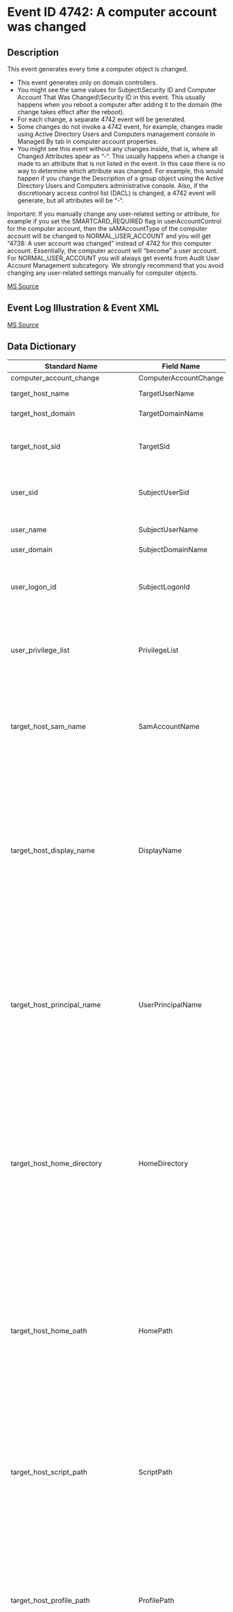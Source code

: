 # Event ID 4742: A computer account was changed

## Description

This event generates every time a computer object is changed.

* This event generates only on domain controllers.
* You might see the same values for Subject\Security ID and Computer Account That Was Changed\Security ID in this event. This usually happens when you reboot a computer after adding it to the domain (the change takes effect after the reboot).
* For each change, a separate 4742 event will be generated.
* Some changes do not invoke a 4742 event, for example, changes made using Active Directory Users and Computers management console in Managed By tab in computer account properties.
* You might see this event without any changes inside, that is, where all Changed Attributes apear as “-“. This usually happens when a change is made to an attribute that is not listed in the event. In this case there is no way to determine which attribute was changed. For example, this would happen if you change the Description of a group object using the Active Directory Users and Computers administrative console. Also, if the discretionary access control list (DACL) is changed, a 4742 event will generate, but all attributes will be “-“.

Important: If you manually change any user-related setting or attribute, for example if you set the SMARTCARD_REQUIRED flag in userAccountControl for the computer account, then the sAMAccountType of the computer account will be changed to NORMAL_USER_ACCOUNT and you will get “4738: A user account was changed” instead of 4742 for this computer account. Essentially, the computer account will “become” a user account. For NORMAL_USER_ACCOUNT you will always get events from Audit User Account Management subcategory. We strongly recommend that you avoid changing any user-related settings manually for computer objects.

[MS Source](https://github.com/MicrosoftDocs/windows-itpro-docs/blob/master/windows/security/threat-protection/auditing/event-4742.md)

## Event Log Illustration & Event XML

[MS Source](https://github.com/MicrosoftDocs/windows-itpro-docs/blob/master/windows/security/threat-protection/auditing/event-4742.md)

## Data Dictionary

|	Standard Name	|	Field Name	|	Type	|	Description	|	Sample Value	|
|	----------------	|	----------------	|	----------------	|	----------------	|	----------------	|
|	computer_account_change	|	ComputerAccountChange	|	string	|		|	-	|
|	target_host_name	|	TargetUserName	|	string	|	the name of the computer account that was changed.	|	WIN81$	|
|	target_host_domain	|	TargetDomainName	|	string	|	domain name of changed computer account.	|	CONTOSO	|
|	target_host_sid	|	TargetSid	|	string	|	SID of changed computer account.	|	S-1-5-21-3457937927-2839227994-823803824-6116	|
|	user_sid	|	SubjectUserSid	|	string	|	SID of account that requested the “change Computer object” operation.	|	S-1-5-21-3457937927-2839227994-823803824-1104	|
|	user_name	|	SubjectUserName	|	string	|	the name of the account that requested the “change Computer object” operation.	|	dadmin	|
|	user_domain	|	SubjectDomainName	|	string	|	subject’s domain name.	|	CONTOSO	|
|	user_logon_id	|	SubjectLogonId	|	integer	|	hexadecimal value that can help you correlate this event with recent events that might contain the same Logon ID, for example, “4624: An account was successfully logged on.”	|	0x2e80c	|
|	user_privilege_list	|	PrivilegeList	|	string	|	the list of user privileges which were used during the operation, for example, SeBackupPrivilege. This parameter might not be captured in the event, and in that case appears as “-”.	|	-	|
|	target_host_sam_name	|	SamAccountName	|	string	|	logon name for account used to support clients and servers from previous versions of Windows (pre-Windows 2000 logon name). If the value of sAMAccountName attribute of computer object was changed, you will see the new value here.	|	WIN8$.	|
|	target_host_display_name	|	DisplayName	|	string	|	it is a name displayed in the address book for a particular account (typically – user account). This is usually the combination of the user's first name, middle initial, and last name. For computer objects, it is optional, and typically is not set. You can change this attribute by using Active Directory Users and Computers, or through a script, for example. If the value of displayName attribute of computer object was changed, you will see the new value here.	|	-	|
|	target_host_principal_name	|	UserPrincipalName	|	string	|	internet-style login name for the account, based on the Internet standard RFC 822. By convention this should map to the account's email name. If the value of userPrincipalNameattribute of computer object was changed, you will see the new value here. For computer objects, it is optional, and typically is not set. You can change this attribute by using Active Directory Users and Computers, or through a script, for example.	|	-	|
|	target_host_home_directory	|	HomeDirectory	|	string	|	user's home directory. If homeDrive attribute is set and specifies a drive letter, homeDirectory should be a UNC path. The path must be a network UNC of the form \\Server\Share\Directory. If the value of homeDirectory attribute of computer object was changed, you will see the new value here. For computer objects, it is optional, and typically is not set. You can change this attribute by using Active Directory Users and Computers, or through a script, for example.	|	-	|
|	target_host_home_oath	|	HomePath	|	string	|	specifies the drive letter to which to map the UNC path specified by homeDirectory account’s attribute. The drive letter must be specified in the form “DRIVE_LETTER:”. For example – “H:”. If the value of homeDrive attribute of computer object was changed, you will see the new value here. For computer objects, it is optional, and typically is not set. You can change this attribute by using Active Directory Users and Computers, or through a script, for example.	|	-	|
|	target_host_script_path	|	ScriptPath	|	string	|	specifies the path of the account’s logon script. If the value of scriptPathattribute of computer object was changed, you will see the new value here. For computer objects, it is optional, and typically is not set. You can change this attribute by using Active Directory Users and Computers, or through a script, for example.	|	-	|
|	target_host_profile_path	|	ProfilePath	|	string	|	specifies a path to the account's profile. This value can be a null string, a local absolute path, or a UNC path. If the value of profilePath attribute of computer object was changed, you will see the new value here. For computer objects, it is optional, and typically is not set. You can change this attribute by using Active Directory Users and Computers, or through a script, for example.	|	-	|
|	target_host_user_workstations	|	UserWorkstations	|	string	|	contains the list of NetBIOS or DNS names of the computers from which the user can logon. Each computer name is separated by a comma. The name of a computer is the sAMAccountName property of a computer object. If the value of userWorkstations attribute of computer object was changed, you will see the new value here. For computer objects, it is optional, and typically is not set. You can change this attribute by using Active Directory Users and Computers, or through a script, for example.	|	-	|
|	target_host_password_last_set	|	PasswordLastSet	|	date	|	last time the account’s password was modified. If the value of pwdLastSet attribute of computer object was changed, you will see the new value here. For example: 8/12/2015 11:41:39 AM. This value will be changed, for example, after manual computer account reset action or automatically every 30 days by default for computer objects.	|	-	|
|	target_host_account_expires	|	AccountExpires	|	date	|	the date when the account expires. If the value of accountExpiresattribute of computer object was changed, you will see the new value here. For computer objects, it is optional, and typically is not set. You can change this attribute by using Active Directory Users and Computers, or through a script, for example.	|	-	|
|	host_primary_group_id	|	PrimaryGroupId	|	integer	|	Relative Identifier (RID) of computer’s object primary group.	|	-	|
|	target_host_allowed_to_delegate	|	AllowedToDelegateTo	|	string	|	the list of SPNs to which this account can present delegated credentials. Can be changed using Active Directory Users and Computers management console in Delegation tab of computer account. If the SPNs list on Delegation tab of a computer account was changed, you will see the new SPNs list in AllowedToDelegateTo field (note that you will see the new list instead of changes) of this event.	|	%%1793	|
|	target_host_old_uac_value	|	OldUacValue	|	string	|	specifies flags that control password, lockout, disable/enable, script, and other behavior for the user or computer account. This parameter contains the previous value of userAccountControlattribute of computer object.	|	0x80	|
|	target_host_new_uac_value	|	NewUacValue	|	string	|	specifies flags that control password, lockout, disable/enable, script, and other behavior for the user or computer account. If the value of userAccountControl attribute of computer object was changed, you will see the new value here.	|	0x2080	|
|	target_host_account_control	|	UserAccountControl	|	string	|	shows the list of changes in userAccountControl attribute. You will see a line of text for each change. See possible values in here: “Table 7. User’s or Computer’s account UAC flags.”. In the “User Account Control field text” column, you can see text that will be displayed in the User Account Controlfield in 4742 event.	|	%%2093	|
|	target_host_parameters	|	UserParameters	|	string	|	if you change any setting using Active Directory Users and Computers management console in Dial-in tab of computer’s account properties, then you will see \<value changed, but not displayed\> in this field.	|	-	|
|	process_id	|	ProcessId	|	integer	|	Process ID used by the os to identify the created process (child)	|	4756	|
|	target_host_sid_history	|	SidHistory	|	string	|	contains previous SIDs used for the object if the object was moved from another domain. Whenever an object is moved from one domain to another, a new SID is created and becomes the objectSID. The previous SID is added to the sIDHistory property. If the value of sIDHistory attribute of computer object was changed, you will see the new value here.	|	-	|
|	target_host_logon_hours	|	LogonHours	|	string	|	hours that the account is allowed to logon to the domain. If the value of logonHours attribute of computer object was changed, you will see the new value here. For computer objects, it is optional, and typically is not set. You can change this attribute by using Active Directory Users and Computers, or through a script, for example.	|	-	|
|	target_host_dns_host_name	|	DnsHostName	|	string	|	name of computer account as registered in DNS. If the value of dNSHostName attribute of computer object was changed, you will see the new value here.	|	-	|
|	target_host_service_principal_names	|	ServicePrincipalNames	|	string	|	The list of SPNs, registered for computer account. If the SPN list of a computer account changed, you will see the new SPN list in Service Principal Names field (note that you will see the new list instead of changes).	|	-	|
